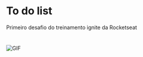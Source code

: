 # To do list
Primeiro desafio do treinamento ignite da Rocketseat

#
![GIF](https://media.giphy.com/media/zUoXDYsDYyUo8xiPCV/giphy.gif?cid=790b7611321e2ab2dd9815b933dde6e2f910706125a89115&rid=giphy.gif&ct=g)
